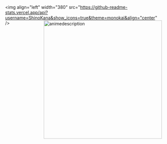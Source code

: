 <img align="left" width="380" src="https://github-readme-stats.vercel.app/api?username=ShinoKana&show_icons=true&theme=monokai&align="center" />
<img align="right" width="380" src="https://count.getloli.com/get/@ShinoKana?theme=asoul" alt="animedescription" width="250" />
